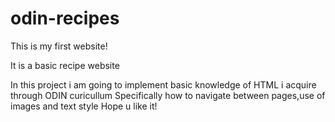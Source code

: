 # odin-recipes

This is my first website!

It is a basic recipe website

In this project i am going to implement basic knowledge of HTML
i acquire through ODIN curicullum
Specifically how to navigate between pages,use of images and text style
Hope u like it!